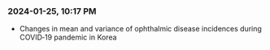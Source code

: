 ### 2024-01-25, 10:17 PM
- Changes in mean and variance of ophthalmic disease incidences during COVID‑19 pandemic in Korea
